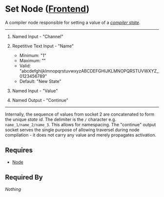 # Set Node ([Frontend](../../../frontend.md))

A compiler node responsible for setting a value of a [*compiler state*](../../state/state.md).

___

1. Named Input - "Channel"

2. Repetitive Text Input - "Name"<br>
    - Minimum: "1"
    - Maximum: ""
    - Valid: "abcdefghijklmnopqrstuvwxyzABCDEFGHIJKLMNOPQRSTUVWXYZ_ 0123456789"
    - Default: "New State"

3. Named Input - "Value"

4. Named Output - "Continue"

___

Internally, the sequence of values from socket 2 are concatenated to form the unique *state id*. The delimiter is the `/` character e.g. `name_1/name_2/name_3`. This allows for namespacing. The "continue" output socket serves the single purpose of allowing traversel during node compilation - it does not carry any value and merely propagates activation.

## Requires

- [Node](../node.md)

## Required By

*Nothing*
